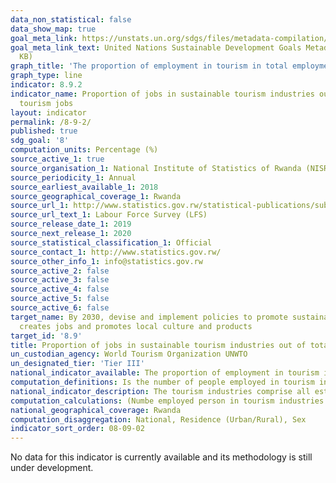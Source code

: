 ```yaml
---
data_non_statistical: false
data_show_map: true
goal_meta_link: https://unstats.un.org/sdgs/files/metadata-compilation/Metadata-Goal-8.pdf
goal_meta_link_text: United Nations Sustainable Development Goals Metadata (PDF 526
  KB)
graph_title: 'The proportion of employment in tourism in total employment'
graph_type: line
indicator: 8.9.2
indicator_name: Proportion of jobs in sustainable tourism industries out of total
  tourism jobs
layout: indicator
permalink: /8-9-2/
published: true
sdg_goal: '8'
computation_units: Percentage (%)
source_active_1: true
source_organisation_1: National Institute of Statistics of Rwanda (NISR)
source_periodicity_1: Annual
source_earliest_available_1: 2018
source_geographical_coverage_1: Rwanda
source_url_1: http://www.statistics.gov.rw/statistical-publications/subject/labor-force-and-economic-activity/reports
source_url_text_1: Labour Force Survey (LFS) 
source_release_date_1: 2019
source_next_release_1: 2020
source_statistical_classification_1: Official
source_contact_1: http://www.statistics.gov.rw/
source_other_info_1: info@statistics.gov.rw
source_active_2: false
source_active_3: false
source_active_4: false
source_active_5: false
source_active_6: false
target_name: By 2030, devise and implement policies to promote sustainable tourism that
  creates jobs and promotes local culture and products
target_id: '8.9'
title: Proportion of jobs in sustainable tourism industries out of total tourism jobs
un_custodian_agency: World Tourism Organization UNWTO
un_designated_tier: 'Tier III'
national_indicator_available: The proportion of employment in tourism in total employment
computation_definitions: Is the number of people employed in tourism industries in any of their jobs, as a count of the persons employed in tourism industries in their main job, or as a count of the jobs in tourism industries, expressed as a percentage of total employment.
national_indicator_description: The tourism industries comprise all establishments for which the principal activity is a tourism characteristic activity. Tourism characteristic activities are the activities that typically produce tourism characteristic products. Tourism characteristic products are those that satisfy one or both of the following criteria; (a) Tourism expenditure on the product (either good or service) should represent a significant share of total tourism expenditure (share-of-expenditure/demand condition); (b) Tourism expenditure on the product should represent a significant share of the supply of the product in the economy (share-of-supply condition). This criterion implies that the supply of a tourism characteristic product would cease to exist in meaningful quantity in the absence of visitors. 
computation_calculations: (Numbe employed person in tourism industries / Total employment)
national_geographical_coverage: Rwanda
computation_disaggregation: National, Residence (Urban/Rural), Sex
indicator_sort_order: 08-09-02
---
```

No data for this indicator is currently available and its methodology is still under development.
